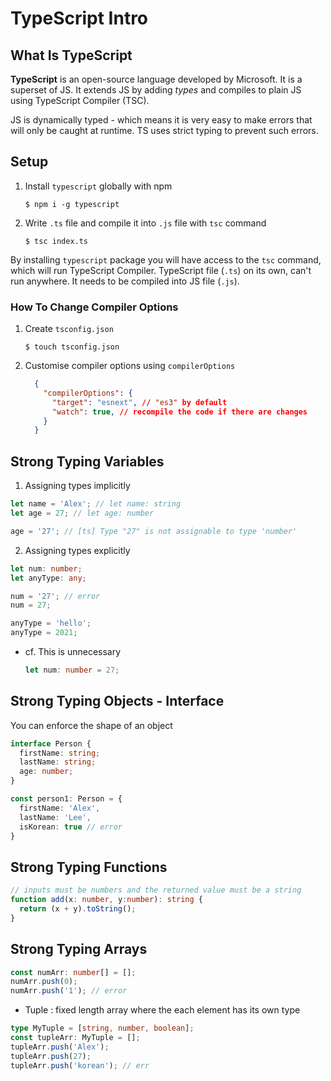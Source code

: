 # TypeScript Intro

## What Is TypeScript

**TypeScript** is an open-source language developed by Microsoft. It is a superset of JS. It extends JS by adding _types_ and compiles to plain JS using TypeScript Compiler (TSC).

JS is dynamically typed - which means it is very easy to make errors that will only be caught at runtime. TS uses strict typing to prevent such errors.

## Setup
1. Install `typescript` globally with npm

    ```$ npm i -g typescript```

2. Write `.ts` file and compile it into `.js` file with `tsc` command

    ```$ tsc index.ts```

By installing `typescript` package you will have access to the `tsc` command, which will run TypeScript Compiler. TypeScript file (`.ts`) on its own, can't run anywhere. It needs to be compiled into JS file (`.js`). 

### How To Change Compiler Options
1. Create `tsconfig.json`

    ```$ touch tsconfig.json```

2. Customise compiler options using `compilerOptions`

    ```json
      {
        "compilerOptions": {
          "target": "esnext", // "es3" by default
          "watch": true, // recompile the code if there are changes
        }
      }
    ```

## Strong Typing Variables

1. Assigning types implicitly 

```typescript
let name = 'Alex'; // let name: string
let age = 27; // let age: number

age = '27'; // [ts] Type "27" is not assignable to type 'number'
```

2. Assigning types explicitly

```typescript
let num: number;
let anyType: any;

num = '27'; // error
num = 27;

anyType = 'hello'; 
anyType = 2021;
```

- cf. This is unnecessary 
  ```typescript
  let num: number = 27;
  ```

## Strong Typing Objects - Interface

You can enforce the shape of an object

```typescript
interface Person {
  firstName: string;
  lastName: string;
  age: number;
}

const person1: Person = {
  firstName: 'Alex',
  lastName: 'Lee',
  isKorean: true // error
}
```

## Strong Typing Functions

```typescript
// inputs must be numbers and the returned value must be a string
function add(x: number, y:number): string {
  return (x + y).toString();
}
```

## Strong Typing Arrays

```typescript
const numArr: number[] = [];
numArr.push(0);
numArr.push('1'); // error
```

- Tuple : fixed length array where the each element has its own type

```typescript
type MyTuple = [string, number, boolean];
const tupleArr: MyTuple = [];
tupleArr.push('Alex');
tupleArr.push(27);
tupleArr.push('korean'); // err
```